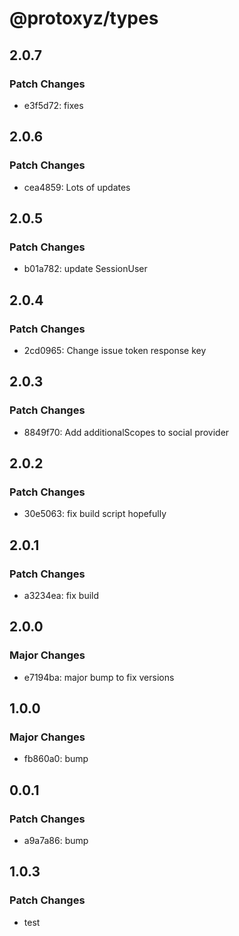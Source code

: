 # @protoxyz/types

## 2.0.7

### Patch Changes

-   e3f5d72: fixes

## 2.0.6

### Patch Changes

-   cea4859: Lots of updates

## 2.0.5

### Patch Changes

-   b01a782: update SessionUser

## 2.0.4

### Patch Changes

-   2cd0965: Change issue token response key

## 2.0.3

### Patch Changes

-   8849f70: Add additionalScopes to social provider

## 2.0.2

### Patch Changes

-   30e5063: fix build script hopefully

## 2.0.1

### Patch Changes

-   a3234ea: fix build

## 2.0.0

### Major Changes

-   e7194ba: major bump to fix versions

## 1.0.0

### Major Changes

-   fb860a0: bump

## 0.0.1

### Patch Changes

-   a9a7a86: bump

## 1.0.3

### Patch Changes

-   test
